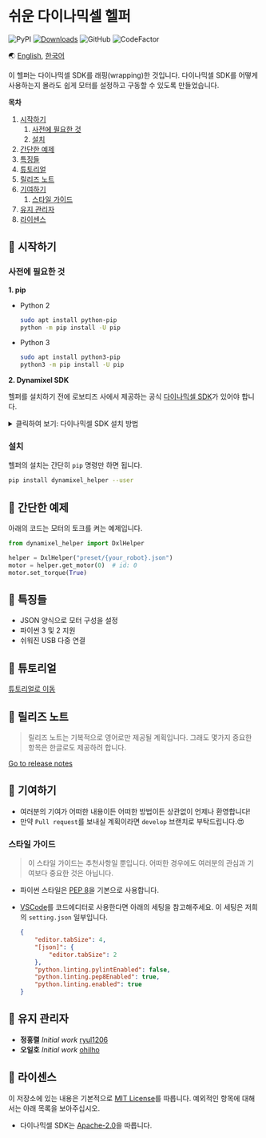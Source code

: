 # 쉬운 다이나믹셀 헬퍼

![PyPI](https://img.shields.io/pypi/v/dynamixel-helper.svg)
[![Downloads](https://pepy.tech/badge/dynamixel-helper)](https://pepy.tech/project/dynamixel-helper)
![GitHub](https://img.shields.io/github/license/ryul1206/easy-dynamixel-helper.svg)
![CodeFactor](https://www.codefactor.io/repository/github/ryul1206/easy-dynamixel-helper/badge/master)

🌏 [English](https://github.com/ryul1206/easy-dynamixel-helper/blob/master/README.md),
[한국어](https://github.com/ryul1206/easy-dynamixel-helper/blob/master/README.kr.md)

이 헬퍼는 다이나믹셀 SDK를 래핑(wrapping)한 것입니다. 다이나믹셀 SDK를 어떻게 사용하는지 몰라도 쉽게 모터를 설정하고 구동할 수 있도록 만들었습니다.

**목차**

1. [ 시작하기](#-시작하기)
    1. [사전에 필요한 것](#사전에-필요한-것)
    1. [설치](#설치)
1. [ 간단한 예제](#-간단한-예제)
1. [ 특징들](#-특징들)
1. [ 튜토리얼](#-튜토리얼)
1. [ 릴리즈 노트](#-릴리즈-노트)
1. [ 기여하기](#-기여하기)
    1. [스타일 가이드](#스타일-가이드)
1. [ 유지 관리자](#-유지-관리자)
1. [ 라이센스](#-라이센스)

## 🚀 시작하기

### 사전에 필요한 것

**1. pip**

- Python 2

    ```bash
    sudo apt install python-pip
    python -m pip install -U pip
    ```

- Python 3

    ```bash
    sudo apt install python3-pip
    python3 -m pip install -U pip
    ```

**2. Dynamixel SDK**

헬퍼를 설치하기 전에 로보티즈 사에서 제공하는 공식 [다이나믹셀 SDK](https://github.com/ROBOTIS-GIT/DynamixelSDK)가 있어야 합니다.

<details><summary>클릭하여 보기: 다이나믹셀 SDK 설치 방법</summary>
<p>

1. 라이브러리를 설치할 공간에 공식 SDK 코드를 내려받습니다. 예를 들어, 저는 `~/lib` 폴더를 만들었습니다.

    ```bash
    git clone https://github.com/ROBOTIS-GIT/DynamixelSDK.git
    ```
2. 방금 내려받은 SDK 폴더에서 `/DynamixelSDK/python` 위치로 이동합니다.

    ```bash
    cd ${your_download_path}/DynamixelSDK/python
    ```

3. 관리자 권한으로 `setup.py`를 실행하면 SDK 설치가 끝납니다.

    ```bash
    python setup.py install
    ```

</p>
</details>

### 설치

헬퍼의 설치는 간단히 `pip` 명령만 하면 됩니다.

```bash
pip install dynamixel_helper --user
```

## 🐣 간단한 예제

아래의 코드는 모터의 토크를 켜는 예제입니다.

```python
from dynamixel_helper import DxlHelper

helper = DxlHelper("preset/{your_robot}.json")
motor = helper.get_motor(0)  # id: 0
motor.set_torque(True)
```

## 💎 특징들

- JSON 양식으로 모터 구성을 설정
- 파이썬 3 및 2 지원
- 쉬워진 USB 다중 연결

## 🌱 튜토리얼

[튜토리얼로 이동](https://github.com/ryul1206/easy-dynamixel-helper/blob/master/tutorial/TUTORIAL.kr.md)

## 🚩 릴리즈 노트

> 릴리즈 노트는 기복적으로 영어로만 제공될 계획입니다. 그래도 몇가지 중요한 항목은 한글로도 제공하려 합니다.

[Go to release notes](https://github.com/ryul1206/easy-dynamixel-helper/blob/master/CHANGELOG.md#Release-Notes)

## 💌 기여하기

- 여러분의 기여가 어떠한 내용이든 어떠한 방법이든 상관없이 언제나 환영합니다!
- 만약 `Pull request`를 보내실 계획이라면 `develop` 브랜치로 부탁드립니다.😍
<!-- common -->

### 스타일 가이드

> 이 스타일 가이드는 추천사항일 뿐입니다. 어떠한 경우에도 여러분의 관심과 기여보다 중요한 것은 아닙니다.

- 파이썬 스타일은 [PEP 8](https://www.python.org/dev/peps/pep-0008/)을 기본으로 사용합니다.
- [VSCode](https://code.visualstudio.com/)를 코드에디터로 사용한다면 아래의 세팅을 참고해주세요. 이 세팅은 저희의 `setting.json` 일부입니다.

    ```json
    {
        "editor.tabSize": 4,
        "[json]": {
            "editor.tabSize": 2
        },
        "python.linting.pylintEnabled": false,
        "python.linting.pep8Enabled": true,
        "python.linting.enabled": true
    }
    ```

## 🔧 유지 관리자

- **정홍렬** _Initial work_ [ryul1206](https://github.com/ryul1206)
- **오일호** _Initial work_ [ohilho](https://github.com/ohilho)

## 📜 라이센스

이 저장소에 있는 내용은 기본적으로 [MIT License](https://github.com/ryul1206/easy-dynamixel-helper/blob/master/LICENSE)를 따릅니다. 예외적인 항목에 대해서는 아래 목록을 보아주십시오.

- 다이나믹셀 SDK는 [Apache-2.0](https://github.com/ROBOTIS-GIT/DynamixelSDK/blob/master/LICENSE)을 따릅니다.
